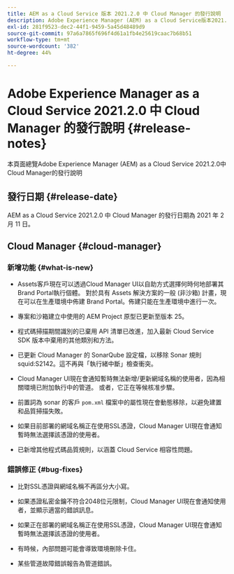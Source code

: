 ```yaml
---
title: AEM as a Cloud Service 版本 2021.2.0 中 Cloud Manager 的發行說明
description: Adobe Experience Manager (AEM) as a Cloud Service版本2021.2.0中Cloud Manager的發行說明
exl-id: 281f9523-dec2-44f1-9459-5a45d48489d9
source-git-commit: 97a6a7865f696f4d61a1fb4e25619caac7b68b51
workflow-type: tm+mt
source-wordcount: '382'
ht-degree: 44%

---
```


# Adobe Experience Manager as a Cloud Service 2021.2.0 中 Cloud Manager 的發行說明 {#release-notes}

本頁面總覽Adobe Experience Manager (AEM) as a Cloud Service 2021.2.0中Cloud Manager的發行說明

## 發行日期 {#release-date}

AEM as a Cloud Service 2021.2.0 中 Cloud Manager 的發行日期為 2021 年 2 月 11 日。

## Cloud Manager {#cloud-manager}

### 新增功能 {#what-is-new}

* Assets客戶現在可以透過Cloud Manager UI以自助方式選擇何時何地部署其Brand Portal執行個體。 對於具有 Assets 解決方案的一般 (非沙箱) 計畫，現在可以在生產環境中佈建 Brand Portal。佈建只能在生產環境中進行一次。

* 專案和沙箱建立中使用的 AEM Project 原型已更新至版本 25。

* 程式碼掃描期間識別的已棄用 API 清單已改進，加入最新 Cloud Service SDK 版本中棄用的其他類別和方法。

* 已更新 Cloud Manager 的 SonarQube 設定檔，以移除 Sonar 規則 squid:S2142。這不再與「執行緒中斷」檢查衝突。

* Cloud Manager UI現在會通知暫時無法新增/更新網域名稱的使用者，因為相關環境已附加執行中的管道。 或者，它正在等候核准步驟。

* 前置詞為 sonar 的客戶 `pom.xml` 檔案中的屬性現在會動態移除，以避免建置和品質掃描失敗。

* 如果目前部署的網域名稱正在使用SSL憑證，Cloud Manager UI現在會通知暫時無法選擇該憑證的使用者。

* 已新增其他程式碼品質規則，以涵蓋 Cloud Service 相容性問題。

### 錯誤修正  {#bug-fixes}

* 比對SSL憑證與網域名稱不再區分大小寫。

* 如果憑證私密金鑰不符合2048位元限制，Cloud Manager UI現在會通知使用者，並顯示適當的錯誤訊息。

* 如果正在部署的網域名稱正在使用SSL憑證，Cloud Manager UI現在會通知暫時無法選擇該憑證的使用者。

* 有時候，內部問題可能會導致環境刪除卡住。

* 某些管道故障錯誤報告為管道錯誤。

